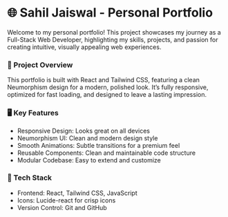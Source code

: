 # 🌐 Sahil Jaiswal - Personal Portfolio
Welcome to my personal portfolio! This project showcases my journey as a Full-Stack Web Developer, highlighting my skills, projects, and passion for creating intuitive, visually appealing web experiences.

### 🚀 Project Overview
This portfolio is built with React and Tailwind CSS, featuring a clean Neumorphism design for a modern, polished look. It’s fully responsive, optimized for fast loading, and designed to leave a lasting impression.

### 🖥️ Key Features
- Responsive Design: Looks great on all devices
- Neumorphism UI: Clean and modern design style
- Smooth Animations: Subtle transitions for a premium feel
- Reusable Components: Clean and maintainable code structure
- Modular Codebase: Easy to extend and customize

### 🔧 Tech Stack
- Frontend: React, Tailwind CSS, JavaScript
- Icons: Lucide-react for crisp icons
- Version Control: Git and GitHub